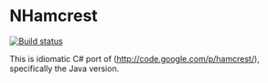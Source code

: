 NHamcrest
=============

[![Build status](https://ci.appveyor.com/api/projects/status/d3mr2mg068n4fqcb/branch/master?svg=true)](https://ci.appveyor.com/project/Lashas83/nhamcrest)

This is idiomatic C# port of (http://code.google.com/p/hamcrest/), specifically the Java version.
